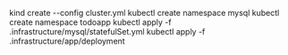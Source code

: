 kind create --config cluster.yml
kubectl create namespace mysql
kubectl create namespace todoapp
kubectl apply -f .infrastructure/mysql/statefulSet.yml
kubectl apply -f .infrastructure/app/deployment